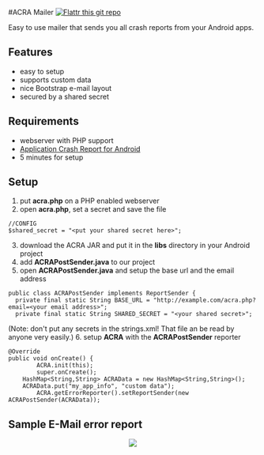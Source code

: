 #ACRA Mailer [![Flattr this git repo](http://api.flattr.com/button/flattr-badge-large.png)](https://flattr.com/submit/auto?user_id=dans&url=https://github.com/d-a-n/acra-mailer&title=acra-mailer&language=&tags=github&category=software) 

Easy to use mailer that sends you all crash reports from your Android apps.

## Features
- easy to setup
- supports custom data
- nice Bootstrap e-mail layout
- secured by a shared secret

## Requirements
- webserver with PHP support
- [Application Crash Report for Android](https://github.com/ACRA/acra)
- 5 minutes for setup

## Setup
1. put **acra.php** on a PHP enabled webserver
2. open **acra.php**, set a secret and save the file
```
//CONFIG
$shared_secret = "<put your shared secret here>";
```

3. download the ACRA JAR and put it in the __libs__ directory in your Android project
4. add **ACRAPostSender.java** to our project
5. open **ACRAPostSender.java** and setup the base url and the email address
```
public class ACRAPostSender implements ReportSender {
  private final static String BASE_URL = "http://example.com/acra.php?email=<your email address>";
  private final static String SHARED_SECRET = "<your shared secret>";
```
(Note: don't put any secrets in the strings.xml! That file an be read by anyone very easily.)
6. setup **ACRA** with the **ACRAPostSender** reporter
```
@Override
public void onCreate() {
		ACRA.init(this);
		super.onCreate();
    HashMap<String,String> ACRAData = new HashMap<String,String>();
    ACRAData.put("my_app_info", "custom data");
		ACRA.getErrorReporter().setReportSender(new ACRAPostSender(ACRAData));
```

## Sample E-Mail error report

<center>
<img src="https://raw.github.com/d-a-n/acra-mailer/assets/screen.png">
</center>



